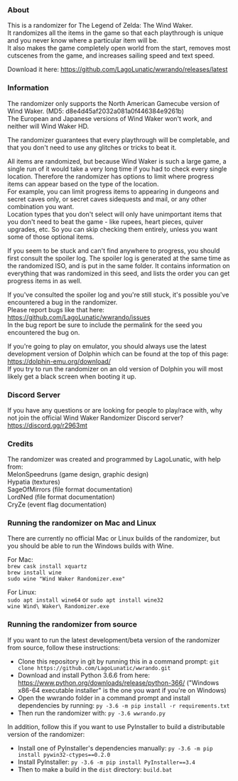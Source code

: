
### About

This is a randomizer for The Legend of Zelda: The Wind Waker.  
It randomizes all the items in the game so that each playthrough is unique and you never know where a particular item will be.  
It also makes the game completely open world from the start, removes most cutscenes from the game, and increases sailing speed and text speed.

Download it here: https://github.com/LagoLunatic/wwrando/releases/latest

### Information

The randomizer only supports the North American Gamecube version of Wind Waker. (MD5: d8e4d45af2032a081a0f446384e9261b)  
The European and Japanese versions of Wind Waker won't work, and neither will Wind Waker HD.

The randomizer guarantees that every playthrough will be completable, and that you don't need to use any glitches or tricks to beat it.

All items are randomized, but because Wind Waker is such a large game, a single run of it would take a very long time if you had to check every single location. Therefore the randomizer has options to limit where progress items can appear based on the type of the location.  
For example, you can limit progress items to appearing in dungeons and secret caves only, or secret caves sidequests and mail, or any other combination you want.  
Location types that you don't select will only have unimportant items that you don't need to beat the game - like rupees, heart pieces, quiver upgrades, etc. So you can skip checking them entirely, unless you want some of those optional items.

If you seem to be stuck and can't find anywhere to progress, you should first consult the spoiler log. The spoiler log is generated at the same time as the randomized ISO, and is put in the same folder. It contains information on everything that was randomized in this seed, and lists the order you can get progress items in as well.

If you've consulted the spoiler log and you're still stuck, it's possible you've encountered a bug in the randomizer.  
Please report bugs like that here: https://github.com/LagoLunatic/wwrando/issues  
In the bug report be sure to include the permalink for the seed you encountered the bug on.

If you're going to play on emulator, you should always use the latest development version of Dolphin which can be found at the top of this page: https://dolphin-emu.org/download/  
If you try to run the randomizer on an old version of Dolphin you will most likely get a black screen when booting it up.

### Discord Server

If you have any questions or are looking for people to play/race with, why not join the official Wind Waker Randomizer Discord server?  
https://discord.gg/r2963mt

### Credits

The randomizer was created and programmed by LagoLunatic, with help from:  
MelonSpeedruns (game design, graphic design)  
Hypatia (textures)  
SageOfMirrors (file format documentation)  
LordNed (file format documentation)  
CryZe (event flag documentation)  

### Running the randomizer on Mac and Linux

There are currently no official Mac or Linux builds of the randomizer, but you should be able to run the Windows builds with Wine.

For Mac:   
`brew cask install xquartz`  
`brew install wine`  
`sudo wine "Wind Waker Randomizer.exe"`  

For Linux:  
`sudo apt install wine64` or `sudo apt install wine32`  
`wine Wind\ Waker\ Randomizer.exe`  

### Running the randomizer from source

If you want to run the latest development/beta version of the randomizer from source, follow these instructions:  
* Clone this repository in git by running this in a command prompt: `git clone https://github.com/LagoLunatic/wwrando.git`  
* Download and install Python 3.6.6 from here: https://www.python.org/downloads/release/python-366/ ("Windows x86-64 executable installer" is the one you want if you're on Windows)  
* Open the wwrando folder in a command prompt and install dependencies by running: `py -3.6 -m pip install -r requirements.txt`  
* Then run the randomizer with: `py -3.6 wwrando.py`  

In addition, follow this if you want to use PyInstaller to build a distributable version of the randomizer:  
* Install one of PyInstaller's dependencies manually: `py -3.6 -m pip install pywin32-ctypes==0.2.0`  
* Install PyInstaller: `py -3.6 -m pip install PyInstaller==3.4`  
* Then to make a build in the `dist` directory: `build.bat`  
